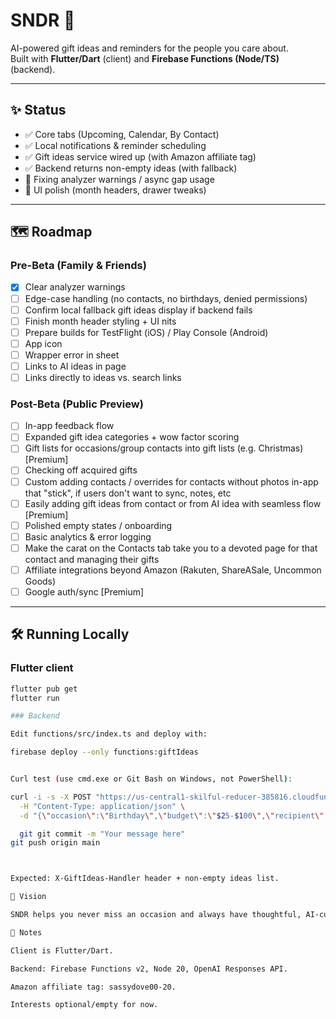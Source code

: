 # SNDR 🎁

AI-powered gift ideas and reminders for the people you care about.  
Built with **Flutter/Dart** (client) and **Firebase Functions (Node/TS)** (backend).

---

## ✨ Status
- ✅ Core tabs (Upcoming, Calendar, By Contact)
- ✅ Local notifications & reminder scheduling
- ✅ Gift ideas service wired up (with Amazon affiliate tag)
- ✅ Backend returns non-empty ideas (with fallback)
- 🚧 Fixing analyzer warnings / async gap usage
- 🚧 UI polish (month headers, drawer tweaks)

---

## 🗺️ Roadmap

### Pre-Beta (Family & Friends)
- [x] Clear analyzer warnings
- [ ] Edge-case handling (no contacts, no birthdays, denied permissions)
- [ ] Confirm local fallback gift ideas display if backend fails
- [ ] Finish month header styling + UI nits
- [ ] Prepare builds for TestFlight (iOS) / Play Console (Android)
- [ ] App icon
- [ ] Wrapper error in sheet
- [ ] Links to AI ideas in page
- [ ] Links directly to ideas vs. search links

### Post-Beta (Public Preview)
- [ ] In-app feedback flow
- [ ] Expanded gift idea categories + wow factor scoring
- [ ] Gift lists for occasions/group contacts into gift lists (e.g. Christmas) [Premium]
- [ ] Checking off acquired gifts 
- [ ] Custom adding contacts / overrides for contacts without photos in-app that "stick", if users don't want to sync, notes, etc
- [ ] Easily adding gift ideas from contact or from AI idea with seamless flow [Premium]
- [ ] Polished empty states / onboarding
- [ ] Basic analytics & error logging
- [ ] Make the carat on the Contacts tab take you to a devoted page for that contact and managing their gifts
- [ ] Affiliate integrations beyond Amazon (Rakuten, ShareASale, Uncommon Goods)
- [ ] Google auth/sync [Premium]

---

## 🛠️ Running Locally

### Flutter client
```bash
flutter pub get
flutter run

### Backend

Edit functions/src/index.ts and deploy with:

firebase deploy --only functions:giftIdeas


Curl test (use cmd.exe or Git Bash on Windows, not PowerShell):

curl -i -s -X POST "https://us-central1-skilful-reducer-385816.cloudfunctions.net/giftIdeas" \
  -H "Content-Type: application/json" \
  -d "{\"occasion\":\"Birthday\",\"budget\":\"$25-$100\",\"recipient\":{\"name\":\"Abby Smith\"},\"locale\":\"en-US\"}"

  git git commit -m "Your message here"
git push origin main



Expected: X-GiftIdeas-Handler header + non-empty ideas list.

🎯 Vision

SNDR helps you never miss an occasion and always have thoughtful, AI-curated gift ideas — delivered with affiliate links so you can act instantly.

📌 Notes

Client is Flutter/Dart.

Backend: Firebase Functions v2, Node 20, OpenAI Responses API.

Amazon affiliate tag: sassydove00-20.

Interests optional/empty for now.